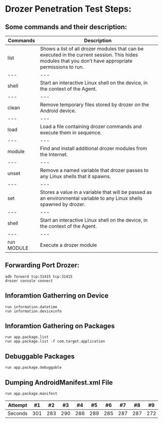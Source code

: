 # Drozer Penetration Test Steps:

## Some commands and their description:

Commands | Description 
--- | --- 
list | Shows a list of all drozer modules that can be executed in the current session. This hides modules that you don’t have appropriate permissions to run.
--- | --- 
shell |	Start an interactive Linux shell on the device, in the context of the Agent.
--- | --- 
clean | Remove temporary files stored by drozer on the Android device.
--- | --- 
load | Load a file containing drozer commands and execute them in sequence.
--- | --- 
module | Find and install additional drozer modules from the Internet.
--- | --- 
unset | Remove a named variable that drozer passes to any Linux shells that it spawns.
--- | --- 
set | Stores a value in a variable that will be passed as an environmental variable to any Linux shells spawned by drozer.
--- | --- 
shell |	Start an interactive Linux shell on the device, in the context of the Agent.
--- | --- 
run MODULE |  	Execute a drozer module


## Forwarding Port Drozer:

```
adb forward tcp:31415 tcp:31415
drozer console connect
```

## Inforamtion Gatherring on Device

```
run information.datetime
run information.deviceinfo
```

## Inforamtion Gathering on Packages

```
run app.package.list
run app.package.list -f com.target.application
```

## Debuggable Packages
```
run app.package.debuggable
```

## Dumping AndroidManifest.xml File
```
run app.package.manifest 
```


Attempt | #1 | #2 | #3 | #4 | #5 | #6 | #7 | #8 | #9 | #10 | #11
--- | --- | --- | --- |--- |--- |--- |--- |--- |--- |--- |---
Seconds | 301 | 283 | 290 | 286 | 289 | 285 | 287 | 287 | 272 | 276 | 269
